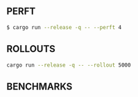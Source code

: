 ## PERFT

```sh
$ cargo run --release -q -- --perft 4
```

## ROLLOUTS

```sh
cargo run --release -q -- --rollout 5000
```

## BENCHMARKS
